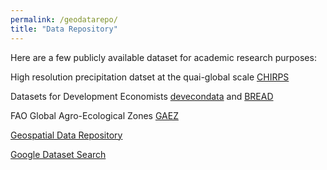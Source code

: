 ```yaml
---
permalink: /geodatarepo/
title: "Data Repository"
---
```


Here are a few publicly available dataset for academic research purposes: 

High resolution precipitation datset at the quai-global scale [CHIRPS](https://data.chc.ucsb.edu/products/CHIRPS-2.0/)

Datasets for Development Economists [devecondata](http://devecondata.blogspot.com/) and [BREAD](https://www.ibread.org/data-sets/)

FAO Global Agro-Ecological Zones [GAEZ](https://gaez.fao.org/)

[Geospatial Data Repository](https://leahbevis.com/geospatial-data-repository/)

[Google Dataset Search](https://datasetsearch.research.google.com/)
